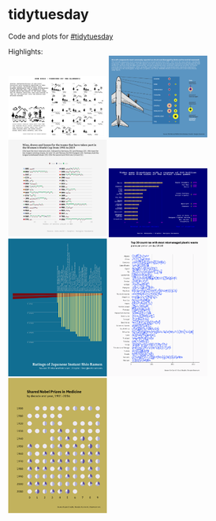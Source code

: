 # tidytuesday

Code and plots for [#tidytuesday](https://github.com/rfordatascience/tidytuesday)

Highlights: <br>
<a href="week-32"><img src="week-32/bob_ross.png" width="200"></a>
<a href="week-30"><img src="week-30/wildlife.png" width="200"></a>
<a href="week-28"><img src="week-28/wwc.png" width="200"></a>
<a href="week-27"><img src="week-27/media_franchises.png" width="200"></a>
<a href="week-23"><img src="week-23/ramen.png" width="200"></a>
<a href="week-21"><img src="week-21/waste.png" width="200"></a>
<a href="week-20"><img src="week-20/nobelShared-Medicine.png" width="200"></a>